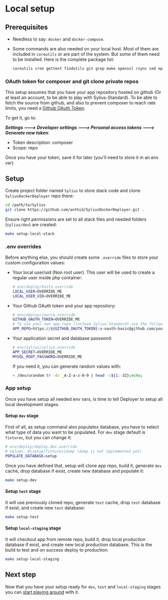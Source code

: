 # Local setup

## Prerequisites

* Needless to say: `docker` and `docker-compose`.
* Some commands are also needed on your local host. Most of them are included in `coreutils` or are part of the system. But some of them need to be installed. Here is the complete package list:

  ```bash
  coreutils cron gettext findutils git grep make openssl rsync sed openssh-client
  ```

### OAuth token for composer and git clone private repos

This setup assumes that you have your app repository hosted on github (Or at least an account, to be able to play with Sylius-Standard). To be able to fetch the source from github, and also to prevent composer to reach rate limits, you need a [Github OAuth Token](https://help.github.com/en/articles/creating-a-personal-access-token-for-the-command-line).

To get it, go to:

***Settings 🡒 Developer settings 🡒 Personal access tokens 🡒 Generate new token***:

* Token description: composer
* Scope: repo

Once you have your token, save it for later (you'll need to store it in an env var).

## Setup

Create project folder named `Sylius` to store stack code and clone `SyliusDockerDeployer` repo there:

```bash
cd /path/to/Sylius
git clone https://github.com/anthid/SyliusDockerDeployer.git .
```

Ensure right permissions are set to all stack files and needed folders (`sylius/dev`) are created:

```bash
make setup-local-stack
```

### .env overrides

Before anything else, you should create some `.override` files to store your custom configuration values:

* Your local user/uid (Non root user). This user will be used to create a regular user inside php container:

  ```bash
  # env/deploy/hosts.override
  LOCAL_USER=OVERRIDE_ME
  LOCAL_USER_UID=OVERRIDE_ME
  ```

* Your Github OAuth token and your app repository:

  ```bash
  # env/deploy/source.override
  GITHUB_OAUTH_TOKEN=OVERRIDE_ME
  # To use your own app repo (instead Sylius-Standard) use the following format:
  APP_REPO=https://${GITHUB_OAUTH_TOKEN}:x-oauth-basic@github.com/your/Repo.git
  ```

* Your application secret and database password:

  ```bash
  # env/sylius/sylius.override
  APP_SECRET=OVERRIDE_ME
  MYSQL_ROOT_PASSWORD=OVERRIDE_ME
  ```

  If you need it, you can generate random values with:

  ```bash
  < /dev/urandom tr -dc _A-Z-a-z-0-9 | head -c${1:-32};echo;
  ```

### App setup

Once you have setup all needed env vars, is time to tell Deployer to setup all local development stages.

#### Setup `dev` stage

First of all, as setup command also populates database, you have to select what type of data you want to be populated. For `dev` stage default is `fixtures`, but you can change it:

```bash
# env/deploy/deploy.dev.override
# Values: 0|setup|fixtures|dump (dump is not implemented yet)
POPULATE_DATABASE=setup
```

Once you have defined that, setup will clone app repo, build it, generate `dev` cache, drop database if exist, create new database and populate it:

```bash
make setup-dev
```

#### Setup `test` stage

It will use previously cloned repo, generate `test` cache, drop `test` database if exist, and create new `test` database:

```bash
make setup-test
```

#### Setup `local-staging` stage

It will checkout app from remote repo, build it, drop local production database if exist, and create new local production database. This is the build to test and on success deploy to production:

```bash
make setup-local-staging
```

## Next step

Now that you have your setup ready for `dev`, `test` and `local-staging` stages you can [start playing around](workflow.md) with it.
